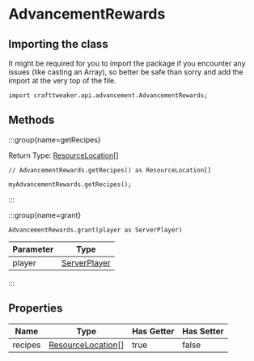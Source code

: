 # AdvancementRewards

## Importing the class

It might be required for you to import the package if you encounter any issues (like casting an Array), so better be safe than sorry and add the import at the very top of the file.
```zenscript
import crafttweaker.api.advancement.AdvancementRewards;
```


## Methods

:::group{name=getRecipes}

Return Type: [ResourceLocation](/vanilla/api/resource/ResourceLocation)[]

```zenscript
// AdvancementRewards.getRecipes() as ResourceLocation[]

myAdvancementRewards.getRecipes();
```

:::

:::group{name=grant}

```zenscript
AdvancementRewards.grant(player as ServerPlayer)
```

| Parameter |                             Type                             |
|-----------|--------------------------------------------------------------|
| player    | [ServerPlayer](/vanilla/api/entity/type/player/ServerPlayer) |


:::


## Properties

|  Name   |                             Type                             | Has Getter | Has Setter |
|---------|--------------------------------------------------------------|------------|------------|
| recipes | [ResourceLocation](/vanilla/api/resource/ResourceLocation)[] | true       | false      |

